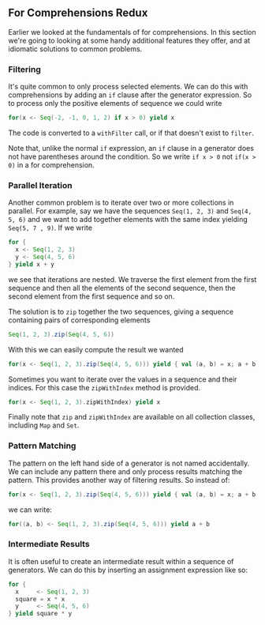 ## For Comprehensions Redux

Earlier we looked at the fundamentals of for comprehensions. In this section we're going to looking at some handy additional features they offer, and at idiomatic solutions to common problems.

### Filtering

It's quite common to only process selected elements. We can do this with comprehensions by adding an `if` clause after the generator expression. So to process only the positive elements of sequence we could write

```scala mdoc
for(x <- Seq(-2, -1, 0, 1, 2) if x > 0) yield x
```

The code is converted to a `withFilter` call, or if that doesn't exist to `filter`.

Note that, unlike the normal `if` expression, an `if` clause in a generator does not have parentheses around the condition. So we write `if x > 0` not `if(x > 0)` in a for comprehension.

### Parallel Iteration

Another common problem is to iterate over two or more collections in parallel. For example, say we have the sequences `Seq(1, 2, 3)` and `Seq(4, 5, 6)` and we want to add together elements with the same index yielding `Seq(5, 7 , 9)`. If we write

```scala mdoc
for {
  x <- Seq(1, 2, 3)
  y <- Seq(4, 5, 6)
} yield x + y
```

we see that iterations are nested. We traverse the first element from the first sequence and then all the elements of the second sequence, then the second element from the first sequence and so on.

The solution is to `zip` together the two sequences, giving a sequence containing pairs of corresponding elements

```scala mdoc
Seq(1, 2, 3).zip(Seq(4, 5, 6))
```

With this we can easily compute the result we wanted

```scala mdoc
for(x <- Seq(1, 2, 3).zip(Seq(4, 5, 6))) yield { val (a, b) = x; a + b }
```

Sometimes you want to iterate over the values in a sequence and their indices. For this case the `zipWithIndex` method is provided.

```scala mdoc
for(x <- Seq(1, 2, 3).zipWithIndex) yield x
```

Finally note that `zip` and `zipWithIndex` are available on all collection classes, including `Map` and `Set`.

### Pattern Matching

The pattern on the left hand side of a generator is not named accidentally. We can include any pattern there and only process results matching the pattern. This provides another way of filtering results. So instead of:

```scala mdoc
for(x <- Seq(1, 2, 3).zip(Seq(4, 5, 6))) yield { val (a, b) = x; a + b }
```

we can write:

```scala mdoc
for((a, b) <- Seq(1, 2, 3).zip(Seq(4, 5, 6))) yield a + b
```

### Intermediate Results

It is often useful to create an intermediate result within a sequence of generators. We can do this by inserting an assignment expression like so:

```scala mdoc
for {
  x     <- Seq(1, 2, 3)
  square = x * x
  y     <- Seq(4, 5, 6)
} yield square * y
```
